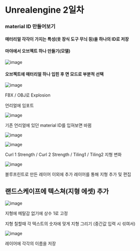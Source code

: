# Unrealengine 2일차

### material ID 만들어보기

#### 매터리얼 각각이 가지는 특성(옷 장식 도구 무늬 등)을 하나의 ID로 저장


#### 마야에서 오브젝트 하나 만들기(모델)
![image](https://user-images.githubusercontent.com/80494367/118202818-a8cbfe00-b495-11eb-90a1-cb15f39d4554.png)
   

####  오브젝트에 매터리얼 하나 입힌 후   면 모드로  부분적 선택
![image](https://user-images.githubusercontent.com/80494367/118203127-635c0080-b496-11eb-8ec0-dc11fb49c7ac.png)
   
FBX / OBJ로  Explosion


언리얼에 임포트

![image](https://user-images.githubusercontent.com/80494367/118203916-05c8b380-b498-11eb-9f16-1c3926b70b31.png)

기존 언리얼에 있던 material ID를 입혀보면  바뀜

![image](https://user-images.githubusercontent.com/80494367/118204035-46c0c800-b498-11eb-9652-b37d5badcf07.png)



![image](https://user-images.githubusercontent.com/80494367/118221453-931c0000-b4b8-11eb-82da-5c03e11a1a37.png)

Curl 1 Strength / Curl 2 Strength / Tiling1 / Tiling2    지형 변화



![image](https://user-images.githubusercontent.com/80494367/118224087-65858580-b4bd-11eb-8356-5a6ea3b446ec.png)

블루프린트로 만든 레이어 이외에  추가 레이어를 통해
지형 추가 및 편집


## 랜드스케이프에 텍스쳐(지형 에셋) 추가

![image](https://user-images.githubusercontent.com/80494367/118230382-8c958480-b4c8-11eb-99ea-ca809c7aad14.png)

지형에 메탈감 없기에  상수 1로 고정   

   
지형 칠할때  각  텍스트의 숫자에 맞게  지형 그리기 (중간값 입력 시 섞여서)


![image](https://user-images.githubusercontent.com/80494367/118239119-54943e80-b4d4-11eb-8310-147c4f822212.png)

레이어에 각각의 이름을 저장
